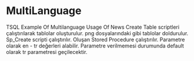 # MultiLanguage
TSQL Example Of Multilanguage Usage Of News
Create Table scriptleri çalıştırılarak tablolar oluşturulur.
png dosyalarındaki gibi tablolar doldurulur.
Sp_Create scripti çalıştırılır.
Oluşan Stored Procedure çalıştırılır. Parametre olarak en - tr değerleri alabilir.
Parametre verilmemesi durumunda default olarak tr parametresi geçilecektir.
